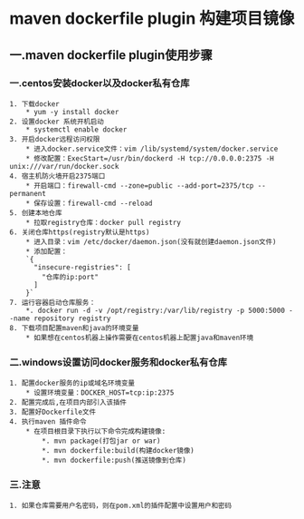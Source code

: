 # maven dockerfile plugin 构建项目镜像
## 一.maven dockerfile plugin使用步骤
### 一.centos安装docker以及docker私有仓库
    1. 下载docker
        * yum -y install docker
    2. 设置docker 系统开机启动
        * systemctl enable docker
    3. 开启docker远程访问权限
        * 进入docker.service文件：vim /lib/systemd/system/docker.service
        * 修改配置：ExecStart=/usr/bin/dockerd -H tcp://0.0.0.0:2375 -H unix:///var/run/docker.sock
    4. 宿主机防火墙开启2375端口
        * 开启端口：firewall-cmd --zone=public --add-port=2375/tcp --permanent
        * 保存设置：firewall-cmd --reload
    5. 创建本地仓库
        * 拉取registry仓库：docker pull registry
    6. 关闭仓库https(registry默认是https)
        * 进入目录：vim /etc/docker/daemon.json(没有就创建daemon.json文件)
        * 添加配置：
        `{
          "insecure-registries": [
            "仓库的ip:port"
          ]
        }`
    7. 运行容器启动仓库服务：
        *. docker run -d -v /opt/registry:/var/lib/registry -p 5000:5000 --name repository registry
    8. 下载项目配置maven和java的环境变量
        * 如果想在centos机器上操作需要在centos机器上配置java和maven环境
### 二.windows设置访问docker服务和docker私有仓库
    1. 配置docker服务的ip或域名环境变量
        * 设置环境变量：DOCKER_HOST=tcp:ip:2375
    2. 配置完成后,在项目内部引入该插件
    3. 配置好Dockerfile文件
    4. 执行maven 插件命令
        * 在项目根目录下执行以下命令完成构建镜像:
            *. mvn package(打包jar or war)
            *. mvn dockerfile:build(构建docker镜像)
            *. mvn dockerfile:push(推送镜像到仓库)
### 三.注意
    1. 如果仓库需要用户名密码，则在pom.xml的插件配置中设置用户和密码
